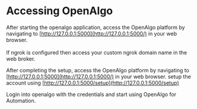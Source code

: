 # Accessing OpenAlgo

After starting the openalgo application, access the OpenAlgo platform by navigating to [http://127.0.0.1:5000](http://127.0.0.1:5000/) in your web browser.\
\
If ngrok is configured then access your custom ngrok domain name in the web broker.

After completing the setup, access the OpenAlgo platform by navigating to [http://127.0.0.1:5000](http://127.0.0.1:5000/) in your web browser. setup the account using [http://127.0.0.1:5000/setup](http://127.0.0.1:5000/setup)

Login into openalgo with the credentials and start using OpenAlgo for Automation.
